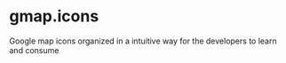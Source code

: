 gmap.icons
==========

Google map icons organized in a intuitive way for the developers to learn and consume
